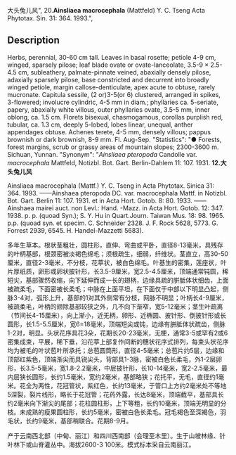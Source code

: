 大头兔儿风",
20.**Ainsliaea macrocephala** (Mattfeld) Y. C. Tseng Acta Phytotax. Sin. 31: 364. 1993.",

## Description
Herbs, perennial, 30-60 cm tall. Leaves in basal rosette; petiole 4-9 cm, winged, sparsely pilose; leaf blade ovate or ovate-lanceolate, 3.5-9 × 2.5-4.5 cm, subleathery, palmate-pinnate veined, abaxially densely pilose, adaxially sparsely pilose, base constricted and decurrent into broadly winged petiole, margin callose-denticulate, apex acute to obtuse, rarely mucronate. Capitula sessile, (2 or)3-5(or 6) clustered, arranged in spikes, 3-flowered; involucre cylindric, 4-5 mm in diam.; phyllaries ca. 5-seriate, papery, abaxially white villous, outer phyllaries ovate, 3.5-5 mm, inner oblong, ca. 1.5 cm. Florets bisexual, chasmogamous, corollas purplish red, tubular, ca. 1.3 cm, deeply 5-lobed, lobes linear, unequal, anther appendages obtuse. Achenes terete, 4-5 mm, densely villous; pappus brownish or dark brownish, 8-9 mm. Fl. Aug-Sep.
  "Statistics": "● Forests, forest margins, scrub or grassy areas of mountain slopes; 2300-3600 m. Sichuan, Yunnan.
  "Synonym": "*Ainsliaea pteropoda* Candolle var. *macrocephala* Mattfeld, Notizbl. Bot. Gart. Berlin-Dahlem 11: 107. 1931.
**12.大头兔儿风**

Ainsliaea macrocephala (Mattf.) Y. C. Tseng in Acta Phytotax. Sinica 31: 364. 1993. ——Ainshaea pteropoda DC. var. macrocephala Mattf. in Notizbl. Bot. Gart. Berlin 11: 107. 1931. et in Acta Hort. Gotob. 8: 80. 1933. ——Ainshaea mairei auct. non Levl.: Hand. -Mazz. in Acta Hort. Gotob. 12: 347. 1938. p. p. (quoad Syn.); S. Y. Hu in Quart.Journ. Taiwan Mus. 18: 98. 1965. p.p. (quoad syn. et specim. C. Schneider 2328. J. F. Rock 5628, 5773. G. Forrest 2939, 6545. H. Handel-Mazzetti 5683).

多年生草本。根状茎粗壮，圆柱形，直伸、弯曲或平卧，直径8-13毫米，具残存的叶柄基部，根颈密被淡褐色绵毛；须根疏生，细弱，纤维状。茎直立，高30-50厘米，直径2-3毫米，不分枝，花葶状，被白色绵毛。叶基生的密集，莲座状，叶片厚纸质，卵形或卵状披针形，长3.5-9厘米，宽2.5-4.5厘米，顶端通常钝圆，稀短尖，基部骤然收缩，向下延伸而成一长的翅柄，边缘具疏的胼胝体状细齿，上面被疏柔毛，下面密被长柔毛；中脉在上面平坦，在下面仅于中部以下明显凸起，侧脉3-4对，弧形上升，基部的1对其外侧常有分枝，网脉不明显；叶柄长4-9厘米，被疏柔毛，叶柄的翅除基部较狭之外，几不向下渐窄，宽5-12毫米；茎生叶疏离（节间长4-15厘米），向上渐小，近无柄，卵形、近椭圆、披针形、倒披针形或长圆形，长1.5-5.5厘米，宽6=18毫米，顶端短尖或钝，边缘有胼胝体状疏齿，侧脉1-2对，明显。头状花序具花3朵，花期长20-23毫米，无梗，通常3-5或罕有2或6密集成束，平展，稀下垂，沿花葶上部复作间断的穗状花序式排列，每束头状花序均为被毛的叶状苞叶所承托；总苞圆筒形，直径4-5毫米；总苞片约5层，边缘和顶部红紫色，顶端渐尖而具锐尖头，背部具1-3脉，密被白色长柔毛，外1-2层卵形，长3.5-5毫米，宽1.8-2.2毫米，中层披针形，长10-14毫米，宽2-2.5毫米，最内层狭长圆形，长约1.5毫米，宽约2毫米，基部略狭；花托平，无毛，直径约1毫米。花全为两性，花冠管状，紫红色，长约13毫米，于管口上方约2毫米处不等地5深裂，裂片线形，略长于花冠管；花药外露，长达8毫米，顶端截平，基部具长约2毫米向下渐尖的尾部；花柱圆柱形，上下等粗，长约10毫米，顶端无明显的分枝。未成熟的瘦果圆柱形，长约5毫米，密被白色长柔毛。冠毛褐色至深褐色，羽毛状，长约9毫米，基部稍联合。花期8-9月。

产于云南西北部（中甸、丽江）和四川西南部（会理至木里）。生于山坡林缘、针叶林下或山脊灌丛中。海拔2600-3 100米。模式标本采自云南丽江。
